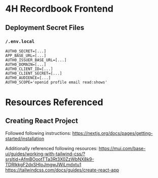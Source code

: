 # 4H Recordbook Frontend

## Deployment Secret Files

### `/.env.local`

```env
AUTH0_SECRET=[...]
APP_BASE_URL=[...]
AUTH0_ISSUER_BASE_URL=[...]
AUTH0_DOMAIN=[...]
AUTH0_CLIENT_ID=[...]
AUTH0_CLIENT_SECRET=[...]
AUTH0_AUDIENCE=[...]
AUTH0_SCOPE='openid profile email read:shows'
```

# Resources Referenced

## Creating React Project

Followed following instructions:
https://nextjs.org/docs/pages/getting-started/installation

Additionally referenced following resources:
https://mui.com/base-ui/guides/working-with-tailwind-css/?srsltid=AfmBOootTTa3Rt3X0ZzWbNX8k9-TDRlkkgF2dxSHIoJmgwJWiLmdxtu1
https://tailwindcss.com/docs/guides/create-react-app
